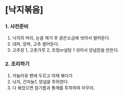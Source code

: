 # [낙지볶음] #

### 1. 사전준비 ###
1. 낙지의 머리, 눈을 제거 후 굵은소금에 씻어서 썰어둔다.
2. 대파, 양파, 고추 썰어둔다.
3. 고추장 1, 고춧가루 2, 조청or설탕 1 섞어서 양념장을 만든다.

### 2. 조리하기 ###
1. 카놀라유 팬에 두르고 야채 볶다가
2. 낚지, 간마늘1, 양념을 투하한다.
3. 다 볶았으면 참기름과 통깨를 투하하여 마무리.